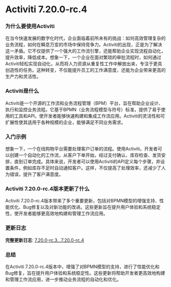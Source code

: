 # Activiti 7.20.0-rc.4
### 为什么要使用Activiti

在当今快速发展的数字化时代，企业面临着前所未有的挑战：如何高效管理复杂的业务流程，如何在瞬息万变的市场中保持竞争力。Activiti的出现，正是为了解决这一矛盾。它不仅提供了一个强大的工作流引擎，还能帮助企业实现流程自动化，提升效率，降低成本。想象一下，一个企业在面对繁琐的审批流程时，如何通过Activiti轻松实现自动化，从而将人力资源从重复性工作中解放出来，专注于更具创造性的任务。这种转变，不仅能提升员工的工作满意度，还能为企业带来更高的生产力和灵活性。

### Activiti是什么

Activiti是一个开源的工作流和业务流程管理（BPM）平台，旨在帮助企业设计、执行和监控业务流程。它基于BPMN（业务流程模型与符号）标准，提供了易于使用的工具和API，使开发者能够快速构建和集成工作流应用。Activiti的灵活性和可扩展性使其适用于各种规模的企业，能够满足不同业务需求。

### 入门示例

想象一下，一个在线购物平台需要处理客户订单的流程。使用Activiti，开发者可以创建一个自动化的工作流，从客户下单开始，经过支付确认、库存检查、发货安排，直到订单完成。具体来说，开发者可以使用Activiti的API定义每个步骤，并设置条件，例如库存不足时自动通知客户。这样，不仅提高了处理效率，还减少了人为错误，提升了客户满意度。

### Activiti 7.20.0-rc.4版本更新了什么

Activiti 7.20.0-rc.4版本带来了多个重要更新，包括对BPMN模型的增强支持、性能优化、Bug修复以及对新功能的改进。这些更新旨在提升用户体验和系统稳定性，使开发者能够更高效地构建和管理工作流应用。

### 更新日志

**完整更新日志**: [7.20.0-rc.3...7.20.0-rc.4](https://github.com/Activiti/Activiti/compare/7.20.0-rc.3...7.20.0-rc.4)

### 总结

在Activiti 7.20.0-rc.4版本中，增强了对BPMN模型的支持，进行了性能优化和Bug修复，旨在提升用户体验和系统稳定性。这些更新将帮助开发者更高效地构建和管理工作流应用，进一步推动业务流程的自动化和优化。